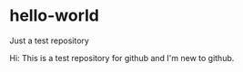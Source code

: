 # hello-world
Just a test repository

Hi:
This is a test repository for github and I'm new to github.
